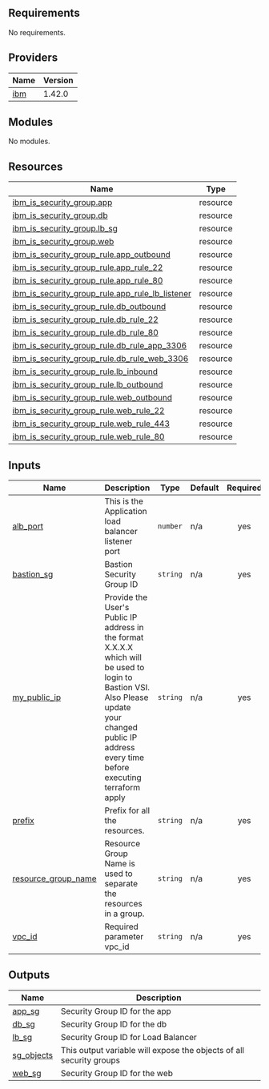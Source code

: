 ## Requirements

No requirements.

## Providers

| Name                                             | Version |
| ------------------------------------------------ | ------- |
| <a name="provider_ibm"></a> [ibm](#provider_ibm) | 1.42.0 |

## Modules

No modules.

## Resources

| Name                                                                                                                                                  | Type     |
| ----------------------------------------------------------------------------------------------------------------------------------------------------- | -------- |
| [ibm_is_security_group.app](https://registry.terraform.io/providers/IBM-Cloud/ibm/latest/docs/resources/is_security_group)                            | resource |
| [ibm_is_security_group.db](https://registry.terraform.io/providers/IBM-Cloud/ibm/latest/docs/resources/is_security_group)                             | resource |
| [ibm_is_security_group.lb_sg](https://registry.terraform.io/providers/IBM-Cloud/ibm/latest/docs/resources/is_security_group)                          | resource |
| [ibm_is_security_group.web](https://registry.terraform.io/providers/IBM-Cloud/ibm/latest/docs/resources/is_security_group)                            | resource |
| [ibm_is_security_group_rule.app_outbound](https://registry.terraform.io/providers/IBM-Cloud/ibm/latest/docs/resources/is_security_group_rule)         | resource |
| [ibm_is_security_group_rule.app_rule_22](https://registry.terraform.io/providers/IBM-Cloud/ibm/latest/docs/resources/is_security_group_rule)          | resource |
| [ibm_is_security_group_rule.app_rule_80](https://registry.terraform.io/providers/IBM-Cloud/ibm/latest/docs/resources/is_security_group_rule)          | resource |
| [ibm_is_security_group_rule.app_rule_lb_listener](https://registry.terraform.io/providers/IBM-Cloud/ibm/latest/docs/resources/is_security_group_rule) | resource |
| [ibm_is_security_group_rule.db_outbound](https://registry.terraform.io/providers/IBM-Cloud/ibm/latest/docs/resources/is_security_group_rule)          | resource |
| [ibm_is_security_group_rule.db_rule_22](https://registry.terraform.io/providers/IBM-Cloud/ibm/latest/docs/resources/is_security_group_rule)           | resource |
| [ibm_is_security_group_rule.db_rule_80](https://registry.terraform.io/providers/IBM-Cloud/ibm/latest/docs/resources/is_security_group_rule)           | resource |
| [ibm_is_security_group_rule.db_rule_app_3306](https://registry.terraform.io/providers/IBM-Cloud/ibm/latest/docs/resources/is_security_group_rule)     | resource |
| [ibm_is_security_group_rule.db_rule_web_3306](https://registry.terraform.io/providers/IBM-Cloud/ibm/latest/docs/resources/is_security_group_rule)     | resource |
| [ibm_is_security_group_rule.lb_inbound](https://registry.terraform.io/providers/IBM-Cloud/ibm/latest/docs/resources/is_security_group_rule)           | resource |
| [ibm_is_security_group_rule.lb_outbound](https://registry.terraform.io/providers/IBM-Cloud/ibm/latest/docs/resources/is_security_group_rule)          | resource |
| [ibm_is_security_group_rule.web_outbound](https://registry.terraform.io/providers/IBM-Cloud/ibm/latest/docs/resources/is_security_group_rule)         | resource |
| [ibm_is_security_group_rule.web_rule_22](https://registry.terraform.io/providers/IBM-Cloud/ibm/latest/docs/resources/is_security_group_rule)          | resource |
| [ibm_is_security_group_rule.web_rule_443](https://registry.terraform.io/providers/IBM-Cloud/ibm/latest/docs/resources/is_security_group_rule)         | resource |
| [ibm_is_security_group_rule.web_rule_80](https://registry.terraform.io/providers/IBM-Cloud/ibm/latest/docs/resources/is_security_group_rule)          | resource |

## Inputs

| Name                                                                                       | Description                                                                                                                                                                                          | Type     | Default | Required |
| ------------------------------------------------------------------------------------------ | ---------------------------------------------------------------------------------------------------------------------------------------------------------------------------------------------------- | -------- | ------- | :------: |
| <a name="input_alb_port"></a> [alb_port](#input_alb_port)                                  | This is the Application load balancer listener port                                                                                                                                                  | `number` | n/a     |   yes    |
| <a name="input_bastion_sg"></a> [bastion_sg](#input_bastion_sg)                            | Bastion Security Group ID                                                                                                                                                                            | `string` | n/a     |   yes    |
| <a name="input_my_public_ip"></a> [my_public_ip](#input_my_public_ip)                      | Provide the User's Public IP address in the format X.X.X.X which will be used to login to Bastion VSI. Also Please update your changed public IP address every time before executing terraform apply | `string` | n/a     |   yes    |
| <a name="input_prefix"></a> [prefix](#input_prefix)                                        | Prefix for all the resources.                                                                                                                                                                        | `string` | n/a     |   yes    |
| <a name="input_resource_group_name"></a> [resource_group_name](#input_resource_group_name) | Resource Group Name is used to separate the resources in a group.                                                                                                                                    | `string` | n/a     |   yes    |
| <a name="input_vpc_id"></a> [vpc_id](#input_vpc_id)                                        | Required parameter vpc_id                                                                                                                                                                            | `string` | n/a     |   yes    |

## Outputs

| Name                                                              | Description                                                         |
| ----------------------------------------------------------------- | ------------------------------------------------------------------- |
| <a name="output_app_sg"></a> [app_sg](#output_app_sg)             | Security Group ID for the app                                       |
| <a name="output_db_sg"></a> [db_sg](#output_db_sg)                | Security Group ID for the db                                        |
| <a name="output_lb_sg"></a> [lb_sg](#output_lb_sg)                | Security Group ID for Load Balancer                                 |
| <a name="output_sg_objects"></a> [sg_objects](#output_sg_objects) | This output variable will expose the objects of all security groups |
| <a name="output_web_sg"></a> [web_sg](#output_web_sg)             | Security Group ID for the web                                       |
